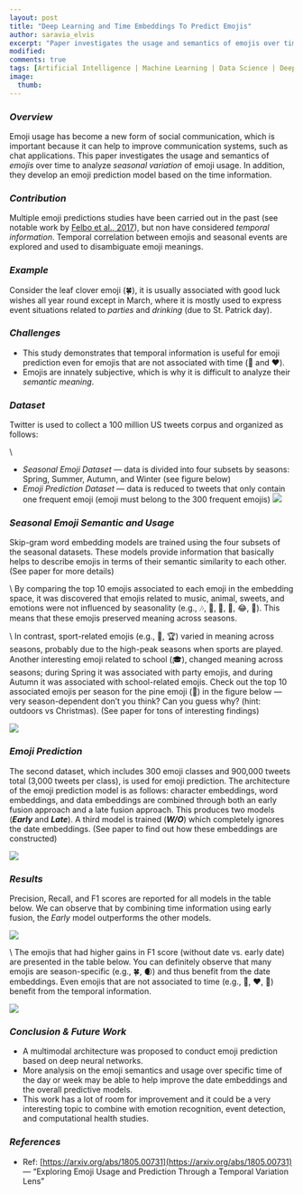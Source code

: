 ```yaml
---
layout: post
title: "Deep Learning and Time Embeddings To Predict Emojis"
author: saravia_elvis
excerpt: "Paper investigates the usage and semantics of emojis over time to analyze seasonal variation of emoji usage and emoji prediction model based on the time information..."
modified:
comments: true
tags: [Artificial Intelligence | Machine Learning | Data Science | Deep Learning | NLP]
image:
  thumb: 
---
```


### ***Overview***

Emoji usage has become a new form of social communication, which is important because it can help to improve communication systems, such as chat applications. This paper investigates the usage and semantics of *emojis* over time to analyze *seasonal variation* of emoji usage. In addition, they develop an emoji prediction model based on the time information.

### ***Contribution***

Multiple emoji predictions studies have been carried out in the past (see notable work by [Felbo et al., 2017](https://arxiv.org/abs/1708.00524)), but non have considered *temporal information*. Temporal correlation between emojis and seasonal events are explored and used to disambiguate emoji meanings.

### ***Example***

Consider the leaf clover emoji (🍀), it is usually associated with good luck wishes all year round except in March, where it is mostly used to express event situations related to *parties* and *drinking* (due to St. Patrick day).

### ***Challenges***

- This study demonstrates that temporal information is useful for emoji prediction even for emojis that are not associated with time (💪 and ❤️).
- Emojis are innately subjective, which is why it is difficult to analyze their *semantic meaning*.

### ***Dataset***

Twitter is used to collect a 100 million US tweets corpus and organized as follows:

\\
- *Seasonal Emoji Dataset* — data is divided into four subsets by seasons: Spring, Summer, Autumn, and Winter (see figure below)
- *Emoji Prediction Dataset* — data is reduced to tweets that only contain one frequent emoji (emoji must belong to the 300 frequent emojis)
![](https://miro.medium.com/max/667/0*cY0NhSgVUqnbRvYR.png)

### ***Seasonal Emoji Semantic and Usage***

Skip-gram word embedding models are trained using the four subsets of the seasonal datasets. These models provide information that basically helps to describe emojis in terms of their semantic similarity to each other. (See paper for more details)

\\
By comparing the top 10 emojis associated to each emoji in the embedding space, it was discovered that emojis related to music, animal, sweets, and emotions were not influenced by seasonality (e.g., 🎶, 🎼, 🍦, 🐠, 😂, 🎸). This means that these emojis preserved meaning across seasons.

\\
In contrast, sport-related emojis (e.g., 🏀, 🏆) varied in meaning across seasons, probably due to the high-peak seasons when sports are played. Another interesting emoji related to school (🎓), changed meaning across seasons; during Spring it was associated with party emojis, and during Autumn it was associated with school-related emojis. Check out the top 10 associated emojis per season for the pine emoji (🌲) in the figure below — very season-dependent don’t you think? Can you guess why? (hint: outdoors vs Christmas). (See paper for tons of interesting findings)

![](https://miro.medium.com/max/686/0*HTDh_nso9HotCLBl.png)

### ***Emoji Prediction***

The second dataset, which includes 300 emoji classes and 900,000 tweets total (3,000 tweets per class), is used for emoji prediction. The architecture of the emoji prediction model is as follows: character embeddings, word embeddings, and data embeddings are combined through both an early fusion approach and a late fusion approach. This produces two models (***Early*** and ***Late***). A third model is trained (***W/O***) which completely ignores the date embeddings. (See paper to find out how these embeddings are constructed)

![](https://miro.medium.com/max/737/1*wj6vTSX9Tsg2H6NKAN4mKw.png)

### ***Results***

Precision, Recall, and F1 scores are reported for all models in the table below. We can observe that by combining time information using early fusion, the *Early* model outperforms the other models.

![](https://miro.medium.com/max/373/1*ddC9ymdyY7djnnVUwvr-tg.png)

\\
The emojis that had higher gains in F1 score (without date vs. early date) are presented in the table below. You can definitely observe that many emojis are season-specific (e.g., 🍀, 🌒) and thus benefit from the date embeddings. Even emojis that are not associated to time (e.g., 🖤, ❤️, 💪) benefit from the temporal information.


![](https://miro.medium.com/max/379/1*Pi5d5FTmh8ETasilC8a24g.png)


### ***Conclusion & Future Work***

- A multimodal architecture was proposed to conduct emoji prediction based on deep neural networks.
- More analysis on the emoji semantics and usage over specific time of the day or week may be able to help improve the date embeddings and the overall predictive models.
- This work has a lot of room for improvement and it could be a very interesting topic to combine with emotion recognition, event detection, and computational health studies.

### ***References***

- Ref: [https://arxiv.org/abs/1805.00731](https://arxiv.org/abs/1805.00731) — “Exploring Emoji Usage and Prediction Through a Temporal Variation Lens”


